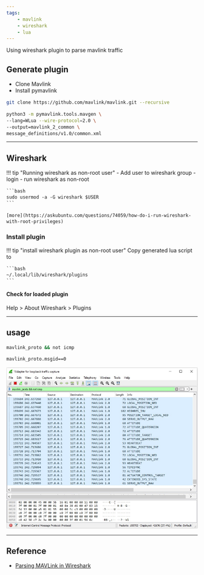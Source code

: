 ```yaml
---
tags:
    - mavlink
    - wireshark
    - lua
---
```


Using wireshark plugin to parse mavlink traffic

## Generate plugin
- Clone Mavlink
- Install pymavlink

```bash title="clone"
git clone https://github.com/mavlink/mavlink.git --recursive
```


```bash title="generate plugin"
python3 -m pymavlink.tools.mavgen \
--lang=WLua --wire-protocol=2.0 \
--output=mavlink_2_common \
message_definitions/v1.0/common.xml
```

---

## Wireshark
!!! tip "Running wireshark as non-root user"
    - Add user to wireshark group
    - login 
    - run wireshark as non-root

    ```bash
    sudo usermod -a -G wireshark $USER
    ```

    [more](https://askubuntu.com/questions/74059/how-do-i-run-wireshark-with-root-privileges)

### Install plugin
!!! tip "install wireshark plugin as non-root user"
    Copy generated lua script to

    ```bash
    ~/.local/lib/wireshark/plugins
    ```
#### Check for loaded plugin
Help > About Wireshark > Plugins

---

## usage

```bash title="filter"
mavlink_proto && not icmp
```

```bash title="filter by message id"
mavlink_proto.msgid==0
```

![](images/wireshark.png)

---

## Reference
- [Parsing MAVLink in Wireshark](https://mavlink.io/en/guide/wireshark.html)